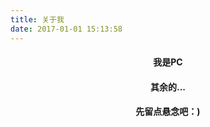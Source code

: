 ```yaml
---
title: 关于我
date: 2017-01-01 15:13:58
---
```


<center>
<h4>我是PC</h4>
<h4>其余的...</h4>
<h4> 先留点悬念吧：)</h4>
</center>